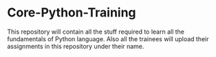 # Core-Python-Training
This repository will contain all the stuff required to learn all the fundamentals of Python language. Also all the trainees will upload their assignments in this repository under their name.
